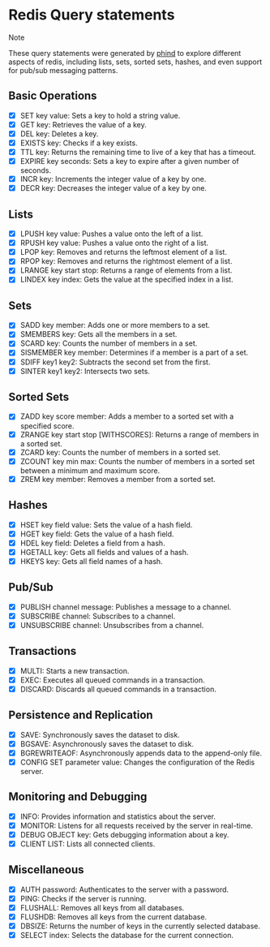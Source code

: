 # Redis Query statements

> [!NOTE]
> These query statements were generated by [phind](https://www.phind.com/) to explore different aspects of redis, including lists, sets, sorted sets, hashes, and even support for pub/sub messaging patterns.

## Basic Operations

- [x] SET key value: Sets a key to hold a string value.
- [x] GET key: Retrieves the value of a key.
- [x] DEL key: Deletes a key.
- [x] EXISTS key: Checks if a key exists.
- [x] TTL key: Returns the remaining time to live of a key that has a timeout.
- [x] EXPIRE key seconds: Sets a key to expire after a given number of seconds.
- [x] INCR key: Increments the integer value of a key by one.
- [x] DECR key: Decreases the integer value of a key by one.

## Lists

- [x] LPUSH key value: Pushes a value onto the left of a list.
- [x] RPUSH key value: Pushes a value onto the right of a list.
- [x] LPOP key: Removes and returns the leftmost element of a list.
- [x] RPOP key: Removes and returns the rightmost element of a list.
- [x] LRANGE key start stop: Returns a range of elements from a list.
- [x] LINDEX key index: Gets the value at the specified index in a list.

## Sets

- [x] SADD key member: Adds one or more members to a set.
- [x] SMEMBERS key: Gets all the members in a set.
- [x] SCARD key: Counts the number of members in a set.
- [x] SISMEMBER key member: Determines if a member is a part of a set.
- [x] SDIFF key1 key2: Subtracts the second set from the first.
- [x] SINTER key1 key2: Intersects two sets.

## Sorted Sets

- [x] ZADD key score member: Adds a member to a sorted set with a specified score.
- [x] ZRANGE key start stop [WITHSCORES]: Returns a range of members in a sorted set.
- [x] ZCARD key: Counts the number of members in a sorted set.
- [x] ZCOUNT key min max: Counts the number of members in a sorted set between a minimum and maximum score.
- [x] ZREM key member: Removes a member from a sorted set.

## Hashes

- [x] HSET key field value: Sets the value of a hash field.
- [x] HGET key field: Gets the value of a hash field.
- [x] HDEL key field: Deletes a field from a hash.
- [x] HGETALL key: Gets all fields and values of a hash.
- [x] HKEYS key: Gets all field names of a hash.

## Pub/Sub

- [x] PUBLISH channel message: Publishes a message to a channel.
- [x] SUBSCRIBE channel: Subscribes to a channel.
- [x] UNSUBSCRIBE channel: Unsubscribes from a channel.

## Transactions

- [x] MULTI: Starts a new transaction.
- [x] EXEC: Executes all queued commands in a transaction.
- [x] DISCARD: Discards all queued commands in a transaction.

## Persistence and Replication

- [x] SAVE: Synchronously saves the dataset to disk.
- [x] BGSAVE: Asynchronously saves the dataset to disk.
- [x] BGREWRITEAOF: Asynchronously appends data to the append-only file.
- [x] CONFIG SET parameter value: Changes the configuration of the Redis server.

## Monitoring and Debugging

- [x] INFO: Provides information and statistics about the server.
- [x] MONITOR: Listens for all requests received by the server in real-time.
- [x] DEBUG OBJECT key: Gets debugging information about a key.
- [x] CLIENT LIST: Lists all connected clients.

## Miscellaneous

- [x] AUTH password: Authenticates to the server with a password.
- [x] PING: Checks if the server is running.
- [x] FLUSHALL: Removes all keys from all databases.
- [x] FLUSHDB: Removes all keys from the current database.
- [x] DBSIZE: Returns the number of keys in the currently selected database.
- [x] SELECT index: Selects the database for the current connection.
